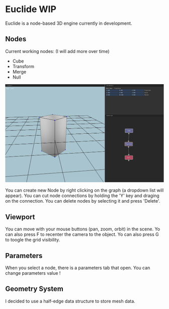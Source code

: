 # Euclide WIP

Euclide is a node-based 3D engine currently in development.

## Nodes

Current working nodes: (I will add more over time)
- Cube
- Transform
- Merge
- Null

![Image](./readme/interface.jpg)

You can create new Node by right clicking on the graph (a dropdown list will appear).
You can cut node connections by holding the 'Y' key and draging on the connection.
You can delete nodes by selecting it and press 'Delete'.

## Viewport

You can move with your mouse buttons (pan, zoom, orbit) in the scene.
Yo can also press F to recenter the camera to the object.
Yo can also press G to toogle the grid visibility.

## Parameters

When you select a node, there is a parameters tab that open.
You can change parameters value !

## Geometry System

I decided to use a half-edge data structure to store mesh data.
